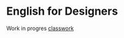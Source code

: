 # English for Designers

Work in progres [classwork](https://pavelstutzbart.github.io/english-for-designers/)
